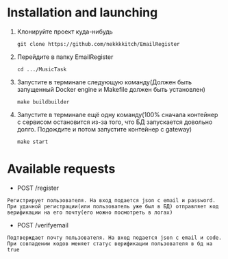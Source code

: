 # Installation and launching
1. Клонируйте проект куда-нибудь
   ```
   git clone https://github.com/nekkkkitch/EmailRegister
   ```
2. Перейдите в папку EmailRegister
   ```
   cd .../MusicTask
   ```
3. Запустите в терминале следующую команду(Должен быть запущенный Docker engine и Makefile должен быть установлен)
   ```
   make buildbuilder
   ```
4. Запустите в терминале ещё одну команду(100% сначала контейнер с сервисом остановится из-за того, что БД запускается довольно долго. Подождите и потом запустите контейнер с gateway)
    ```
   make start
   ```

# Available requests
- POST /register

`Регистрирует пользователя. На вход подается json с email и password. При удачной регистрации(или пользователь уже был в БД) отправляет код верификации на его почту(его можно посмотреть в логах)`
- POST /verifyemail

`Подтверждает почту пользователя. На вход подается json с email и code. При совпадении кодов меняет статус верификации пользователя в бд на true`
